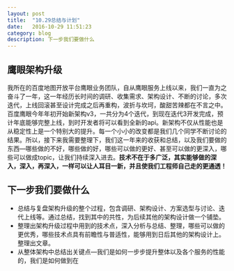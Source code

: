```yaml
---
layout: post
title:  "10.29总结与计划"
date:   2016-10-29 11:51:23
category: blog
description: 下一步我们要做什么
---
```




## 鹰眼架构升级 

我所在的百度地图开放平台鹰眼业务团队，自从鹰眼服务上线以来，我们一直为之奋斗了一年，这一年经历长时间的调研、收集需求、架构设计、不断的讨论，多次迭代，上线回滚甚至设计完成之后再重构，波折与坎坷，酸甜苦辣都在不言之中。百度鹰眼今年年初开始新架构v3，一共分为4个迭代，到现在迭代3开发完成，预计年底能够完整上线，到时开发者将可以看到全新的api。新架构不仅从性能也是从稳定性上是一个特别大的提升。每一个小小的改变都是我们几个同学不断讨论的结果。所以，接下来我需要整理下，我们这一年来的收获和总结，以及我们要做的东西—哪些做的不好，哪些做的好，哪些可以做的更好、甚至可以做的更深入，哪些可以做成topic，让我们持续深入进去。**技术不在于多广泛，其实能够做的深入，深入，再深入，一样可以让人耳目一新，并且使我们工程师自己走的更通透！**



## 下一步我们要做什么

* 总结与复盘架构升级的整个过程，包含调研、架构设计、方案选型与讨论、迭代上线等。通过总结，找到其中的共性，为后续其他的架构设计做一个铺垫。
* 整理出架构升级过程中用到的技术点，深入分析与总结、整理，哪些可以做的更优秀，哪些技术点具有前瞻性与普适性，能够用到日后其他的架构设计上。整理出文章。
* 从整体架构中总结出关键点—我们是如何一步步提升整体以及各个服务的性能的，我们是如何做到在










